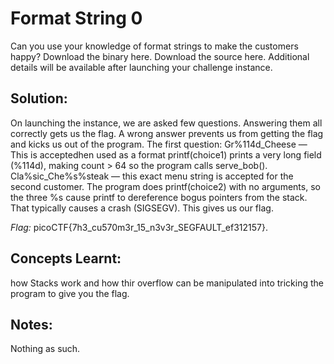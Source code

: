 # Format String 0
Can you use your knowledge of format strings to make the customers happy?
Download the binary here.
Download the source here.
Additional details will be available after launching your challenge instance.

## Solution:
On launching the instance, we are asked few questions.
Answering them all correctly gets us the flag. 
A wrong answer prevents us from getting the flag and kicks us out of the program.
The first question: Gr%114d_Cheese — This is acceptedhen used as a format printf(choice1) prints a very long field (%114d), making count > 64 so the program calls serve_bob().
Cla%sic_Che%s%steak — this exact menu string is accepted for the second customer.
The program does printf(choice2) with no arguments, so the three %s cause printf to dereference bogus pointers from the stack.
That typically causes a crash (SIGSEGV).
This gives us our flag.

*Flag:* picoCTF{7h3_cu570m3r_15_n3v3r_SEGFAULT_ef312157}.

## Concepts Learnt:
how Stacks work and how thir overflow can be manipulated into tricking the program to give you the flag.

## Notes:
Nothing as such.
